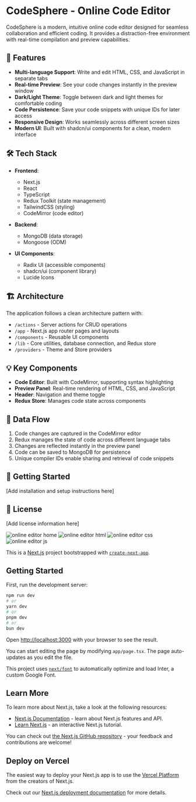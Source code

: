 
# CodeSphere - Online Code Editor

CodeSphere is a modern, intuitive online code editor designed for seamless collaboration and efficient coding. It provides a distraction-free environment with real-time compilation and preview capabilities.

## 🚀 Features

- **Multi-language Support**: Write and edit HTML, CSS, and JavaScript in separate tabs
- **Real-time Preview**: See your code changes instantly in the preview window
- **Dark/Light Theme**: Toggle between dark and light themes for comfortable coding
- **Code Persistence**: Save your code snippets with unique IDs for later access
- **Responsive Design**: Works seamlessly across different screen sizes
- **Modern UI**: Built with shadcn/ui components for a clean, modern interface

## 🛠️ Tech Stack

- **Frontend**: 
  - Next.js 
  - React
  - TypeScript
  - Redux Toolkit (state management)
  - TailwindCSS (styling)
  - CodeMirror (code editor)

- **Backend**:
  - MongoDB (data storage)
  - Mongoose (ODM)

- **UI Components**:
  - Radix UI (accessible components)
  - shadcn/ui (component library)
  - Lucide Icons

## 🏗️ Architecture

The application follows a clean architecture pattern with:

- `/actions` - Server actions for CRUD operations
- `/app` - Next.js app router pages and layouts
- `/components` - Reusable UI components
- `/lib` - Core utilities, database connection, and Redux store
- `/providers` - Theme and Store providers

## 💡 Key Components

- **Code Editor**: Built with CodeMirror, supporting syntax highlighting
- **Preview Panel**: Real-time rendering of HTML, CSS, and JavaScript
- **Header**: Navigation and theme toggle
- **Redux Store**: Manages code state across components

## 🔄 Data Flow

1. Code changes are captured in the CodeMirror editor
2. Redux manages the state of code across different language tabs
3. Changes are reflected instantly in the preview panel
4. Code can be saved to MongoDB for persistence
5. Unique compiler IDs enable sharing and retrieval of code snippets

## 🚀 Getting Started

[Add installation and setup instructions here]

## 📝 License

[Add license information here]

![online editor home](https://github.com/user-attachments/assets/ad6b5c65-3cb6-4a3f-8631-4ac8763fa01b)
![online editor html](https://github.com/user-attachments/assets/64af2d2b-c0b0-4f08-b1da-c8ab68454231)
![online editor css](https://github.com/user-attachments/assets/970e5b24-955a-403b-bf94-534238b226b0)
![online editor js](https://github.com/user-attachments/assets/2ae50155-4a71-46d3-8664-8594c88379b4)

This is a [Next.js](https://nextjs.org/) project bootstrapped with [`create-next-app`](https://github.com/vercel/next.js/tree/canary/packages/create-next-app).

## Getting Started

First, run the development server:

```bash
npm run dev
# or
yarn dev
# or
pnpm dev
# or
bun dev
```

Open [http://localhost:3000](http://localhost:3000) with your browser to see the result.

You can start editing the page by modifying `app/page.tsx`. The page auto-updates as you edit the file.

This project uses [`next/font`](https://nextjs.org/docs/basic-features/font-optimization) to automatically optimize and load Inter, a custom Google Font.

## Learn More

To learn more about Next.js, take a look at the following resources:

- [Next.js Documentation](https://nextjs.org/docs) - learn about Next.js features and API.
- [Learn Next.js](https://nextjs.org/learn) - an interactive Next.js tutorial.

You can check out [the Next.js GitHub repository](https://github.com/vercel/next.js/) - your feedback and contributions are welcome!

## Deploy on Vercel

The easiest way to deploy your Next.js app is to use the [Vercel Platform](https://vercel.com/new?utm_medium=default-template&filter=next.js&utm_source=create-next-app&utm_campaign=create-next-app-readme) from the creators of Next.js.

Check out our [Next.js deployment documentation](https://nextjs.org/docs/deployment) for more details.
